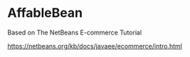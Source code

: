 # AffableBean

Based on The NetBeans E-commerce Tutorial 

https://netbeans.org/kb/docs/javaee/ecommerce/intro.html
